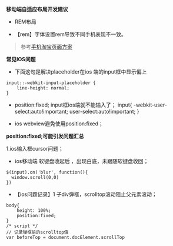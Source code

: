 **移动端自适应布局开发建议**
- REM布局

- 【rem】字体设置rem导致不同手机表现不一致。
> 参考[手机淘宝页面方案](https://www.cnblogs.com/zhuanshen/p/7098707.html)

**常见IOS问题**
- 下面这句是解决placeholder在ios 端的input框中显示偏上

```
input::-webkit-input-placeholder {
    line-height: normal;
}
```


- position:fixed; input框ios端就不能输入了；
input{
    -webkit-user-select:auto!important;
    user-select:auto!important;
}

- ios webview避免使用position:fixed；

**position:fixed;可能引发问题汇总**

1.ios输入框cursor问题；

- ios移动端 软键盘收起后 ，出现白底，未跟随软键盘收回；

```
$(input).on('blur', function(){
  window.scroll(0,0)
})
```

- 【ios问题记录】1 子div弹框，scrolltop滚动阻止父元素滚动；
```
body{
    height: 100%;
    position:fixed;
}
/* script */
// 记录弹框前的scrolltop值
var beforeTop = document.docElement.scrollTop
```

